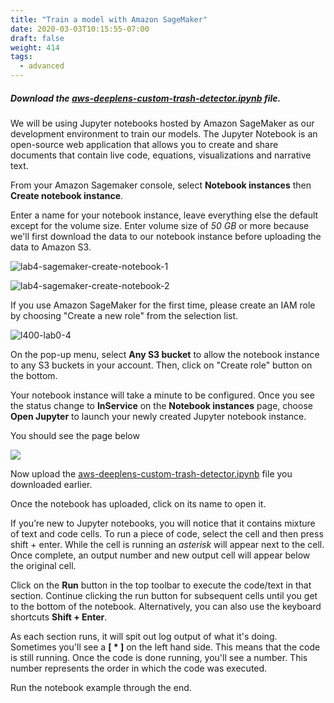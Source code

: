```yaml
---
title: "Train a model with Amazon SageMaker"
date: 2020-03-03T10:15:55-07:00
draft: false
weight: 414
tags:
  - advanced
---
```

##### Download the [aws-deeplens-custom-trash-detector.ipynb](/code/trash-sorter/aws-deeplens-custom-trash-detector.ipynb) file. 

We will be using Jupyter notebooks hosted by Amazon SageMaker as our development environment to train our models. The Jupyter Notebook is an open-source web application that allows you to create and share documents that contain live code, equations, visualizations and narrative text.

From your Amazon Sagemaker console, select **Notebook instances** then **Create notebook instance**.

Enter a name for your notebook instance, leave everything else the default except for the volume size. Enter volume size of *50 GB* or more because we'll first download the data to our notebook instance before uploading the data to Amazon S3.

![lab4-sagemaker-create-notebook-1](/images/400_train_a_custom_model/lab4-sagemaker-create-notebook-1.png)

![lab4-sagemaker-create-notebook-2](/images/400_train_a_custom_model/lab4-sagemaker-create-notebook-2.png)

If you use Amazon SageMaker for the first time, please create an IAM role by choosing "Create a new role" from the selection list.

![l400-lab0-4](/images/400_train_a_custom_model/lab4-sagemaker-create-notebook-6.png)

On the pop-up menu, select **Any S3 bucket** to allow the notebook instance to any S3 buckets in your account. Then, click on "Create role" button on the bottom.

Your notebook instance will take a minute to be configured. Once you see the status change to **InService** on the **Notebook instances** page, choose **Open Jupyter** to launch your newly created Jupyter notebook instance.

You should see the page below

![](/images/400_advanced/410_build_a_custom_ml/414_training_a_model/notebookupload.jpg)

Now upload the [aws-deeplens-custom-trash-detector.ipynb](/code/trash-sorter/aws-deeplens-custom-trash-detector.ipynb) file you downloaded earlier.

Once the notebook has uploaded, click on its name to open it.

If you’re new to Jupyter notebooks, you will notice that it contains mixture of text and code cells. To run a piece of code, select the cell and then press shift + enter. While the cell is running an *asterisk* will appear next to the cell. Once complete, an output number and new output cell will appear below the original cell.

Click on the **Run** button in the top toolbar to execute the code/text in that section. Continue clicking the run button for subsequent cells until you get to the bottom of the notebook. Alternatively, you can also use the keyboard shortcuts **Shift + Enter**.

As each section runs, it will spit out log output of what it's doing. Sometimes you'll see a **[ * ]** on the left hand side. This means that the code is still running. Once the code is done running, you'll see a number. This number represents the order in which the code was executed.

Run the notebook example through the end.



